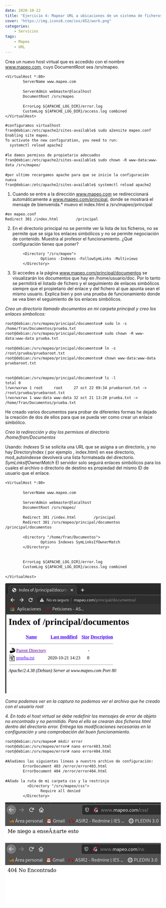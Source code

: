 ```yaml
---
date: 2020-10-22
title: "Ejercicio 4: Mapear URL a ubicaciones de un sistema de ficheros"
cover: "https://img.icons8.com/ios/452/work.png"
categories: 
    - Servicios
tags:
    - Mapeo
    - URL
---
```



Crea un nuevo host virtual que es accedido con el nombre www.mapeo.com, cuyo DocumentRoot sea /srv/mapeo.
```shell
<VirtualHost *:80>
        ServerName www.mapeo.com

        ServerAdmin webmaster@localhost
        DocumentRoot /srv/mapeo

        ErrorLog ${APACHE_LOG_DIR}/error.log
        CustomLog ${APACHE_LOG_DIR}/access.log combined
</VirtualHost>
```
```shell
#configuramos virtualhost
fran@debian:/etc/apache2/sites-available$ sudo a2ensite mapeo.conf
Enabling site mapeo.
To activate the new configuration, you need to run:
  systemctl reload apache2

#le damos permisos de propietario adecuados
fran@debian:/etc/apache2/sites-available$ sudo chown -R www-data:www-data /srv/mapeo/

#por ultimo recargamos apache para que se inicie la configuración nueva
fran@debian:/etc/apache2/sites-available$ systemctl reload apache2
```

1. Cuando se entre a la dirección www.mapeo.com se redireccionará automáticamente a www.mapeo.com/principal, donde se mostrará el mensaje de bienvenida.*
muevo el index.html a /srv/mapeo/principal
```shell
#en mapeo.conf
Redirect 301 /index.html        /principal
```

2. En el directorio principal no se permite ver la lista de los ficheros, no se permite que se siga los enlaces simbólicos y no se permite negociación de contenido. Muestra al profesor el funcionamiento. ¿Qué configuración tienes que poner?
```shell
        <Directory "/srv/mapeo">
                Options -Indexes -FollowSymLinks -Multiviews
        </Directory>
```

3. Si accedes a la página www.mapeo.com/principal/documentos se visualizarán los documentos que hay en /home/usuario/doc. Por lo tanto se permitirá el listado de fichero y el seguimiento de enlaces simbólicos siempre que el propietario del enlace y del fichero al que apunta sean el mismo usuario. Explica bien y pon una prueba de funcionamiento donde se vea bien el seguimiento de los enlaces simbólicos.

*Creo un directorio llamado documentos en mi carpeta principal y creo los enlaces simbolicos:*
```shell
root@debian:/srv/mapeo/principal/documentos# sudo ln -s /home/fran/Documentos/prueba.txt 
root@debian:/srv/mapeo/principal/documentos# sudo chown -R www-data:www-data prueba.txt 

root@debian:/srv/mapeo/principal/documentos# ln -s /root/prueba/pruebaroot.txt 
root@debian:/srv/mapeo/principal/documentos# chown www-data:www-data pruebaroot.txt 


root@debian:/srv/mapeo/principal/documentos# ls -l
total 0
lrwxrwxrwx 1 root     root     27 oct 22 09:34 pruebaroot.txt -> /root/prueba/pruebaroot.txt
lrwxrwxrwx 1 www-data www-data 32 oct 21 13:20 prueba.txt -> /home/fran/Documentos/prueba.txt
```

He creado varios documentos para probar de diferentes formas he dejado la creación de dos de ellos para que se pueda ver como crear un enlace simbólico.

*Creo la redirección y doy los permisos al directorio /home/fran/Documentos*

Usando:
*Indexes*
Si se solicita una URL que se asigna a un directorio, y no hay DirectoryIndex ( por ejemplo , index.html) en ese directorio, mod_autoindexse devolverá una lista formateada del directorio.
*SymLinksIfOwnerMatch*
El servidor solo seguirá enlaces simbólicos para los cuales el archivo o directorio de destino es propiedad del mismo ID de usuario que el enlace.

```shell
<VirtualHost *:80>

        ServerName www.mapeo.com

        ServerAdmin webmaster@localhost
        DocumentRoot /srv/mapeo/

        Redirect 301 /index.html        /principal
        Redirect 301 /srv/mapeo/principal/documentos    /principal/documentos

        <Directory "/home/fran/Documentos">
                Options Indexes SymLinksIfOwnerMatch
        </Directory>


        ErrorLog ${APACHE_LOG_DIR}/error.log
        CustomLog ${APACHE_LOG_DIR}/access.log combined

</VirtualHost>
```

![PracticaImg](images/servicios/mapeoroot.png "Imagen de la practica")

*Como podemos ver en la captura no podemos ver el archivo que he creado con el usuario root*

*4. En todo el host virtual se debe redefinir los mensajes de error de objeto no encontrado y no permitido. Para el ello se crearan dos ficheros html dentro del directorio error. Entrega las modificaciones necesarias en la configuración y una comprobación del buen funcionamiento.*

```shell
root@debian:/srv/mapeo# mkdir error
root@debian:/srv/mapeo/error# nano error403.html
root@debian:/srv/mapeo/error# nano error404.html

#Añadimos las siguientes lineas a nuestro archivo de configuración:
        ErrorDocument 403 /error/error403.html
        ErrorDocument 404 /error/error404.html

#Añado la ruta de mi carpeta css y la restrinjo
          <Directory "/srv/mapeo/css">
                Require all denied
        </Directory>
```

![PracticaImg](images/servicios/mapeo403.png "Imagen de la practica")
![PracticaImg](images/servicios/mapeo404.png "Imagen de la practica")
